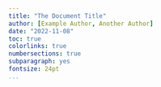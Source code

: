 ```yaml
---
title: "The Document Title"
author: [Example Author, Another Author]
date: "2022-11-08"
toc: true
colorlinks: true
numbersections: true
subparagraph: yes
fontsize: 24pt
...
```


